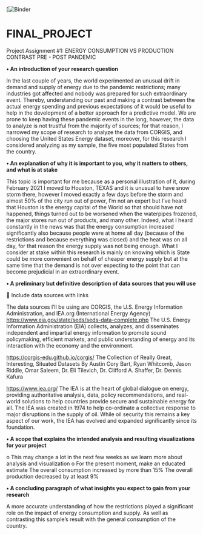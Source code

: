 

[![Binder](https://mybinder.org/v2/gh/Mwhitea/FINAL_PROJECT/main?labpath=Final%20Project_ENERGY.ipynb)
# FINAL_PROJECT


Project Assignment #1: ENERGY CONSUMPTION VS PRODUCTION CONTRAST PRE - POST PANDEMIC

**• An introduction of your research question**

In the last couple of years, the world experimented an unusual drift in demand and supply of energy due to the pandemic restrictions; many industries got affected and nobody was prepared for such extraordinary event. Thereby, understanding our past and making a contrast between the actual energy spending and previous expectations of it would be useful to help in the development of a better approach for a predictive model. We are prone to keep having these pandemic events in the long, however, the data to analyze is not trustful from the majority of sources; for that reason, I narrowed my scope of research to analyze the data from CORGIS, and choosing the United States Energy dataset, moreover, for this research I considered analyzing as my sample, the five most populated States from the country.

**•	An explanation of why it is important to you, why it matters to others, and what is at stake**

This topic is important for me because as a personal illustration of it, during February 2021 I moved to Houston, TEXAS and it is unusual to have snow storm there, however I moved exactly a few days before the storm and almost 50% of the city run out of power, I’m not an expert but I’ve heard that Houston is the energy capital of the World so that should have not happened, things turned out to be worsened when the waterpipes frozened, the major stores run out of products, and many other. Indeed, what I heard constantly in the news was that the energy consumption increased significantly also because people were at home all day (because of the restrictions and because everything was closed) and the heat was on all day, for that reason the energy supply was not being enough. 
What I consider at stake within this research is mainly on knowing which is State could be more convenient on behalf of cheaper energy supply but at the same time that the demand is not over expecting to the point that can become prejudicial in an extraordinary event.

**•	A preliminary but definitive description of data sources that you will use**

	Include data sources with links

The data sources I’ll be using are CORGIS, the U.S. Energy Information Administration, and IEA.org (International Energy Agency)
https://www.eia.gov/state/seds/seds-data-complete.php
The U.S. Energy Information Administration (EIA) collects, analyzes, and disseminates independent and impartial energy information to promote sound policymaking, efficient markets, and public understanding of energy and its interaction with the economy and the environment.

https://corgis-edu.github.io/corgis/
The Collection of Really Great, Interesting, Situated Datasets
By Austin Cory Bart, Ryan Whitcomb, Jason Riddle, Omar Saleem, Dr. Eli Tilevich, Dr. Clifford A. Shaffer, Dr. Dennis Kafura

https://www.iea.org/
The IEA is at the heart of global dialogue on energy, providing authoritative analysis, data, policy recommendations, and real-world solutions to help countries provide secure and sustainable energy for all.
The IEA was created in 1974 to help co-ordinate a collective response to major disruptions in the supply of oil. While oil security this remains a key aspect of our work, the IEA has evolved and expanded significantly since its foundation.

**•	A scope that explains the intended analysis and resulting visualizations for your project**

   o	This may change a lot in the next few weeks as we learn more about analysis and visualization
   o	For the present moment, make an educated estimate
      The overall consumption increased by more than 15%
      The overall production decreased by at least 9%
      
**•	A concluding paragraph of what insights you expect to gain from your research**

A more accurate understanding of how the restrictions played a significant role on the impact of energy consumption and supply. As well as contrasting this sample’s result with the general consumption of the country.
